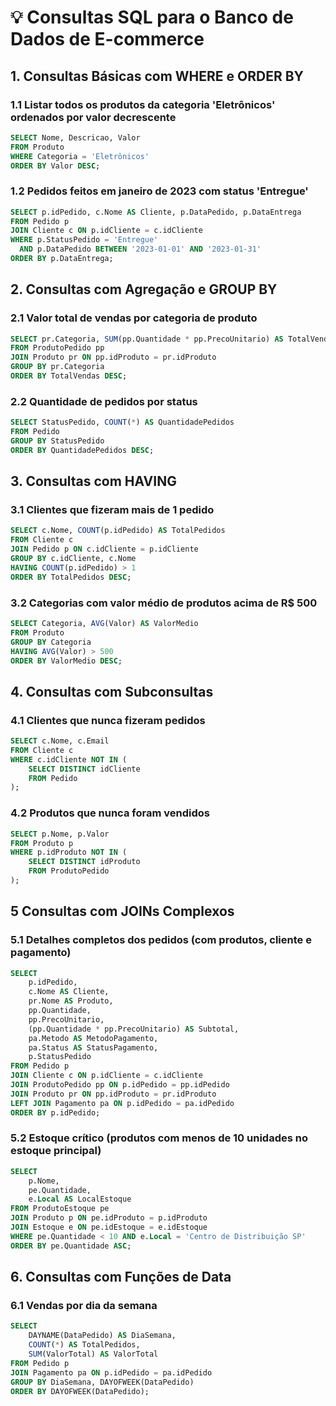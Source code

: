 # 💡 Consultas SQL para o Banco de Dados de E-commerce

## 1. Consultas Básicas com WHERE e ORDER BY
### 1.1 Listar todos os produtos da categoria 'Eletrônicos' ordenados por valor decrescente
```SQL
SELECT Nome, Descricao, Valor 
FROM Produto 
WHERE Categoria = 'Eletrônicos' 
ORDER BY Valor DESC;
```
### 1.2 Pedidos feitos em janeiro de 2023 com status 'Entregue'
```SQL
SELECT p.idPedido, c.Nome AS Cliente, p.DataPedido, p.DataEntrega
FROM Pedido p
JOIN Cliente c ON p.idCliente = c.idCliente
WHERE p.StatusPedido = 'Entregue' 
  AND p.DataPedido BETWEEN '2023-01-01' AND '2023-01-31'
ORDER BY p.DataEntrega;
```
## 2. Consultas com Agregação e GROUP BY
### 2.1 Valor total de vendas por categoria de produto
```SQL
SELECT pr.Categoria, SUM(pp.Quantidade * pp.PrecoUnitario) AS TotalVendas
FROM ProdutoPedido pp
JOIN Produto pr ON pp.idProduto = pr.idProduto
GROUP BY pr.Categoria
ORDER BY TotalVendas DESC;
```
### 2.2 Quantidade de pedidos por status
```SQL
SELECT StatusPedido, COUNT(*) AS QuantidadePedidos
FROM Pedido
GROUP BY StatusPedido
ORDER BY QuantidadePedidos DESC;
```
## 3. Consultas com HAVING
### 3.1 Clientes que fizeram mais de 1 pedido
```SQL
SELECT c.Nome, COUNT(p.idPedido) AS TotalPedidos
FROM Cliente c
JOIN Pedido p ON c.idCliente = p.idCliente
GROUP BY c.idCliente, c.Nome
HAVING COUNT(p.idPedido) > 1
ORDER BY TotalPedidos DESC;
```
### 3.2 Categorias com valor médio de produtos acima de R$ 500
```SQL
SELECT Categoria, AVG(Valor) AS ValorMedio
FROM Produto
GROUP BY Categoria
HAVING AVG(Valor) > 500
ORDER BY ValorMedio DESC;
```
## 4. Consultas com Subconsultas
### 4.1 Clientes que nunca fizeram pedidos
```SQL
SELECT c.Nome, c.Email
FROM Cliente c
WHERE c.idCliente NOT IN (
    SELECT DISTINCT idCliente 
    FROM Pedido
);
```
### 4.2 Produtos que nunca foram vendidos
```SQL
SELECT p.Nome, p.Valor
FROM Produto p
WHERE p.idProduto NOT IN (
    SELECT DISTINCT idProduto 
    FROM ProdutoPedido
);
```
## 5 Consultas com JOINs Complexos
### 5.1 Detalhes completos dos pedidos (com produtos, cliente e pagamento)
```SQL
SELECT 
    p.idPedido,
    c.Nome AS Cliente,
    pr.Nome AS Produto,
    pp.Quantidade,
    pp.PrecoUnitario,
    (pp.Quantidade * pp.PrecoUnitario) AS Subtotal,
    pa.Metodo AS MetodoPagamento,
    pa.Status AS StatusPagamento,
    p.StatusPedido
FROM Pedido p
JOIN Cliente c ON p.idCliente = c.idCliente
JOIN ProdutoPedido pp ON p.idPedido = pp.idPedido
JOIN Produto pr ON pp.idProduto = pr.idProduto
LEFT JOIN Pagamento pa ON p.idPedido = pa.idPedido
ORDER BY p.idPedido;
```
### 5.2 Estoque crítico (produtos com menos de 10 unidades no estoque principal)
```SQL
SELECT 
    p.Nome,
    pe.Quantidade,
    e.Local AS LocalEstoque
FROM ProdutoEstoque pe
JOIN Produto p ON pe.idProduto = p.idProduto
JOIN Estoque e ON pe.idEstoque = e.idEstoque
WHERE pe.Quantidade < 10 AND e.Local = 'Centro de Distribuição SP'
ORDER BY pe.Quantidade ASC;
```
## 6. Consultas com Funções de Data
### 6.1 Vendas por dia da semana
```SQL
SELECT 
    DAYNAME(DataPedido) AS DiaSemana,
    COUNT(*) AS TotalPedidos,
    SUM(ValorTotal) AS ValorTotal
FROM Pedido p
JOIN Pagamento pa ON p.idPedido = pa.idPedido
GROUP BY DiaSemana, DAYOFWEEK(DataPedido)
ORDER BY DAYOFWEEK(DataPedido);
```



